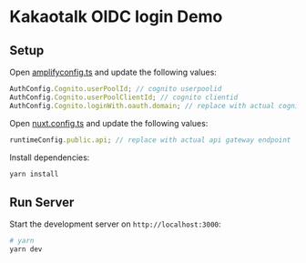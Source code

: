 # Kakaotalk OIDC login Demo

## Setup

Open [amplifyconfig.ts](./amplifyconfig.ts) and update the following values:

```ts
AuthConfig.Cognito.userPoolId; // cognito userpoolid
AuthConfig.Cognito.userPoolClientId; // cognito clientid
AuthConfig.Cognito.loginWith.oauth.domain; // replace with actual cognito domain address
```

Open [nuxt.config.ts](./nuxt.config.ts) and update the following values:

```ts
runtimeConfig.public.api; // replace with actual api gateway endpoint
```

Install dependencies:

```bash
yarn install
```

## Run Server

Start the development server on `http://localhost:3000`:

```bash
# yarn
yarn dev
```
